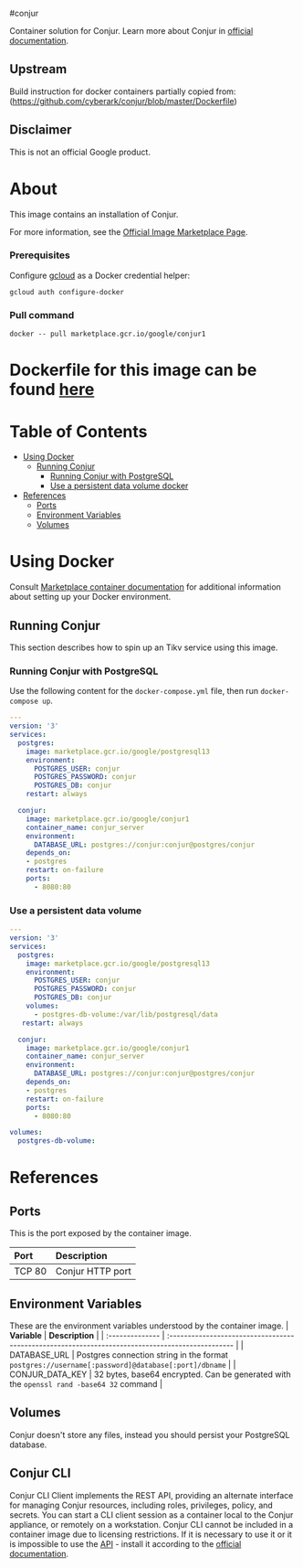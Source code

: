 #conjur

Container solution for Conjur.
Learn more about Conjur in [official documentation](https://www.conjur.org/get-started/quick-start/oss-environment/).

## Upstream

Build instruction for docker containers partially copied from:
(https://github.com/cyberark/conjur/blob/master/Dockerfile)

## Disclaimer

This is not an official Google product.

# <a name="about"></a>About

This image contains an installation of Conjur.

For more information, see the
[Official Image Marketplace Page](https://console.cloud.google.com/marketplace/product/google/conjur1).

### Prerequisites

Configure [gcloud](https://cloud.google.com/sdk/gcloud/) as a Docker credential helper:

```shell
gcloud auth configure-docker
```
### Pull command

```shell
docker -- pull marketplace.gcr.io/google/conjur1
```

Dockerfile for this image can be found [here](https://github.com/GoogleCloudPlatform/click-to-deploy/tree/master/docker/conjur/1/debian11/1.18/)
=======

# <a name="table-of-contents"></a>Table of Contents
* [Using Docker](#using-docker)
  * [Running Conjur](#running-conjur-docker)
    * [Running Conjur with PostgreSQL](#Runnung-Conjur-with-PostgreSQL)
    * [Use a persistent data volume docker](#Use-a-persistent-data-volume)
* [References](#references)
  * [Ports](#references-ports)
  * [Environment Variables](#references-environment-variables)
  * [Volumes](#references-volumes)

# <a name="using-docker"></a>Using Docker

Consult [Marketplace container documentation](https://cloud.google.com/marketplace/docs/container-images)
for additional information about setting up your Docker environment.

## <a name="running-conjur-docker"></a>Running Conjur

This section describes how to spin up an Tikv service using this image.

### <a name="Runnung-Conjur-with-PostgreSQL"></a>Running Conjur with PostgreSQL

Use the following content for the `docker-compose.yml` file, then run `docker-compose up`.

```yaml
---
version: '3'
services:
  postgres:
    image: marketplace.gcr.io/google/postgresql13
    environment:
      POSTGRES_USER: conjur
      POSTGRES_PASSWORD: conjur
      POSTGRES_DB: conjur
    restart: always

  conjur:
    image: marketplace.gcr.io/google/conjur1
    container_name: conjur_server
    environment:
      DATABASE_URL: postgres://conjur:conjur@postgres/conjur
    depends_on:
    - postgres
    restart: on-failure
    ports:
      - 8080:80
```

### <a name="use-a-persistent-data-volume-docker"></a>Use a persistent data volume

```yaml
---
version: '3'
services:
  postgres:
    image: marketplace.gcr.io/google/postgresql13
    environment:
      POSTGRES_USER: conjur
      POSTGRES_PASSWORD: conjur
      POSTGRES_DB: conjur
    volumes:
      - postgres-db-volume:/var/lib/postgresql/data
   restart: always

  conjur:
    image: marketplace.gcr.io/google/conjur1
    container_name: conjur_server
    environment:
      DATABASE_URL: postgres://conjur:conjur@postgres/conjur
    depends_on:
    - postgres
    restart: on-failure
    ports:
      - 8080:80

volumes:
  postgres-db-volume:

```

# <a name="references"></a>References

## <a name="references-ports"></a>Ports

This is the port exposed by the container image.

| **Port**  | **Description**  |
| :-------- | :--------------- |
| TCP 80    | Conjur HTTP port |

## <a name="references-environment-variables"></a>Environment Variables

These are the environment variables understood by the container image.
| **Variable**    | **Description**                                                                                  |
| :-------------- | :----------------------------------------------------------------------------------------------- |
| DATABASE_URL    | Postgres connection string in the format `postgres://username[:password]@database[:port]/dbname` |
| CONJUR_DATA_KEY | 32 bytes, base64 encrypted. Can be generated with the `openssl rand -base64 32` command          |

## <a name="references-volumes"></a>Volumes

Conjur doesn't store any files, instead you should persist your PostgreSQL database.

## <a name="conjur-cli"></a>Conjur CLI

Conjur CLI Client implements the REST API, providing an alternate interface for managing Conjur resources, including roles, 
privileges, policy, and secrets. You can start a CLI client session as a container local to the Conjur appliance, or remotely on a workstation. 
Conjur CLI cannot be included in a container image due to licensing restrictions. 
If it is necessary to use it or it is impossible to use the [API](https://docs.conjur.org/Latest/en/Content/Developer/lp_REST_API.htm) - install it 
according to the [official documentation](https://docs.cyberark.com/Product-Doc/OnlineHelp/AAM-DAP/12.4/en/Content/Developer/CLI/cli-setup.htm).
